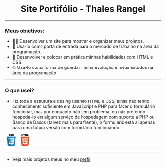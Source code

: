 <h1 align="center">Site Portifólio - Thales Rangel</h1>

---
<h3>Meus objetivos:</h3>

- 🧑‍💻 Desenvolver um site para mostrar e organizar meus projetos.
- 📄 Usa-lo como porta de entrada para o mercado de trabalho na área da programação.
- 💪 Desenvolver e colocar em prática minhas habilidades com HTML e CSS.
- 🤓 Usa-lo como forma de guardar minha evolução e meus estudos na área da programação.

---
<h3>O que usei?</h3>

- Fiz toda a estrutura e desing usando HTML e CSS, ainda não tenho conhecimento suficiente em JavaScript e PHP para fazer o formulário funcionar, mas por enquanto não tem problema, eu não pretendo hospeda-lo em algum serviço de hospedagem com suporte a PHP ou Banco de Dados (talvez mais para frente), o formulário está ai apenas para uma futura versão com formulário funcionando.

<a href="https://www.w3schools.com/css/" target="_blank" rel="noreferrer"> 
    <img src="https://raw.githubusercontent.com/devicons/devicon/master/icons/css3/css3-original-wordmark.svg" alt="css3" width="40" height="40"/> 
</a>

<a href="https://www.w3.org/html/" target="_blank" rel="noreferrer">
    <img src="https://raw.githubusercontent.com/devicons/devicon/master/icons/html5/html5-original-wordmark.svg" alt="html5" width="40" height="40"/>
</a>

---
* Veja mais projetos meus no meu [perfil](https://github.com/Thales-Rangel).
